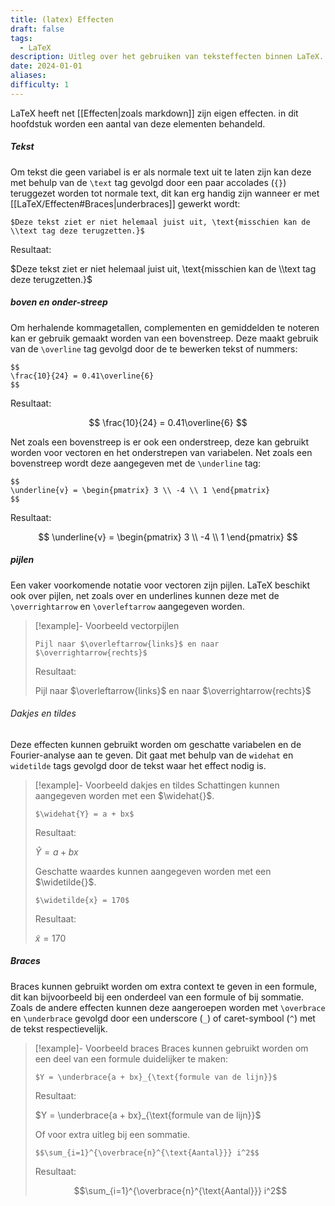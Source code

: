 ```yaml
---
title: (latex) Effecten
draft: false
tags:
  - LaTeX
description: Uitleg over het gebruiken van teksteffecten binnen LaTeX.
date: 2024-01-01
aliases: 
difficulty: 1
---
```


LaTeX heeft net [[Effecten|zoals markdown]] zijn eigen effecten. in dit hoofdstuk worden een aantal van deze elementen behandeld.

##### Tekst

Om tekst die geen variabel is er als normale text uit te laten zijn kan deze met behulp van de `\text` tag gevolgd door een paar accolades (`{}`) teruggezet worden tot normale text, dit kan erg handig zijn wanneer er met [[LaTeX/Effecten#Braces|underbraces]] gewerkt wordt:

```
$Deze tekst ziet er niet helemaal juist uit, \text{misschien kan de \\text tag deze terugzetten.}$
```

Resultaat:

$Deze tekst ziet er niet helemaal juist uit, \text{misschien kan de \\text tag deze terugzetten.}$

##### boven en onder-streep
Om herhalende kommagetallen, complementen en gemiddelden te noteren kan er gebruik gemaakt worden van een bovenstreep. Deze maakt gebruik van de `\overline` tag gevolgd door de te bewerken tekst of nummers:

```
$$
\frac{10}{24} = 0.41\overline{6}
$$
```

Resultaat:

$$
\frac{10}{24} = 0.41\overline{6}
$$

Net zoals een bovenstreep is er ook een onderstreep, deze kan gebruikt worden voor vectoren en het onderstrepen van variabelen. Net zoals een bovenstreep wordt deze aangegeven met de `\underline` tag:

```
$$
\underline{v} = \begin{pmatrix} 3 \\ -4 \\ 1 \end{pmatrix}
$$
```

Resultaat:

$$
\underline{v} = \begin{pmatrix} 3 \\ -4 \\ 1 \end{pmatrix}
$$

##### pijlen

Een vaker voorkomende notatie voor vectoren zijn pijlen. LaTeX beschikt ook over pijlen, net zoals over en underlines kunnen deze met de `\overrightarrow` en `\overleftarrow` aangegeven worden.

> [!example]- Voorbeeld vectorpijlen
> 
> `Pijl naar $\overleftarrow{links}$ en naar $\overrightarrow{rechts}$`
> 
> Resultaat:
> 
> Pijl naar $\overleftarrow{links}$ en naar $\overrightarrow{rechts}$

###### Dakjes en tildes

Deze effecten kunnen gebruikt worden om geschatte variabelen en de Fourier-analyse aan te geven. Dit gaat met behulp van de `widehat` en `widetilde` tags gevolgd door de tekst waar het effect nodig is.

>[!example]- Voorbeeld dakjes en tildes
>Schattingen kunnen aangegeven worden met een $\widehat{}$.
>```
>$\widehat{Y} = a + bx$
>```
>
>Resultaat:
>
>$\widehat{Y} = a + bx$
>
> Geschatte waardes kunnen aangegeven worden met een $\widetilde{}$.
> ```
> $\widetilde{x} = 170$
> ```
> 
> Resultaat:
> 
> $\widetilde{x} = 170$

##### Braces

Braces kunnen gebruikt worden om extra context te geven in een formule, dit kan bijvoorbeeld bij een onderdeel van een formule of bij sommatie. Zoals de andere effecten kunnen deze aangeroepen worden met `\overbrace` en `\underbrace` gevolgd door een underscore (`_`) of caret-symbool (`^`) met de tekst respectievelijk.

>[!example]- Voorbeeld braces
>Braces kunnen gebruikt worden om een deel van een formule duidelijker te maken:
>```
>$Y = \underbrace{a + bx}_{\text{formule van de lijn}}$
>```
>
>Resultaat:
>
>$Y = \underbrace{a + bx}_{\text{formule van de lijn}}$
>
>Of voor extra uitleg bij een sommatie.
>```
>$$\sum_{i=1}^{\overbrace{n}^{\text{Aantal}}} i^2$$
>```
>
>Resultaat:
>
>$$\sum_{i=1}^{\overbrace{n}^{\text{Aantal}}} i^2$$

